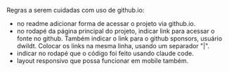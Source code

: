 Regras a serem cuidadas com uso de github.io:

  - no readme adicionar forma de acessar o projeto via github.io.  
  - no rodapé da página principal do projeto, indicar link para acessar o fonte no github. Também indicar o link para o github sponsors, usuário dwildt. Colocar os links na mesma linha, usando um separador "|".  
  - indicar no rodapé que o código foi feito usando claude code.  
  - layout responsivo que possa funcionar em mobile também.  
  